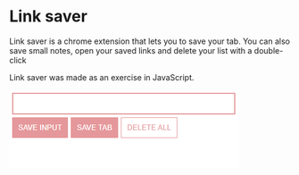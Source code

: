 # Link saver

Link saver is a chrome extension that lets you to save your tab. You can also save small notes, open your saved links and delete your list with a double-click

Link saver was made as an exercise in JavaScript.

![View!](/Images/View.png)